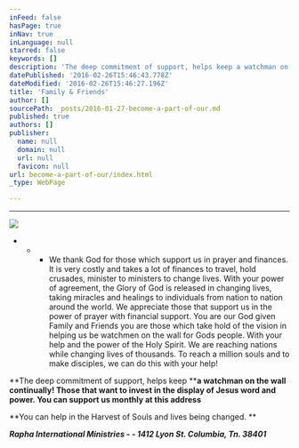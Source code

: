 ```yaml
---
inFeed: false
hasPage: true
inNav: true
inLanguage: null
starred: false
keywords: []
description: 'The deep commitment of support, helps keep a watchman on the wall continually! '
datePublished: '2016-02-26T15:46:43.778Z'
dateModified: '2016-02-26T15:46:27.196Z'
title: 'Family & Friends'
author: []
sourcePath: _posts/2016-01-27-become-a-part-of-our.md
published: true
authors: []
publisher:
  name: null
  domain: null
  url: null
  favicon: null
url: become-a-part-of-our/index.html
_type: WebPage

---
```

****
![](https://s3-us-west-2.amazonaws.com/the-grid-img/p/b4af49869f129da42e3011ebe58962e292515e88.jpg)

* * * We thank God for those which support us in prayer and finances. It is very costly and takes a lot of finances to travel, hold crusades, minister to ministers to change lives.  With your power of agreement, the Glory of God is released in changing 
lives, taking miracles and healings to individuals from nation to 
nation around the world. We appreciate those that support us in the power of prayer with financial support. You are our God given Family and Friends you are those which take hold of the vision in helping us be watchmen on the wall for Gods people. With your help and the power of the Holy Spirit. We are reaching nations while changing lives of thousands. To reach a million souls and to make disciples, we can do this with your help! 

**The deep commitment of support, helps keep ****a watchman on the wall continually! Those that want to invest in the display of Jesus word and power. You can support us monthly at this address**

**You can help in the Harvest of Souls and lives being changed. **

**_Rapha International Ministries - -  1412 Lyon St. Columbia, Tn. 38401_**